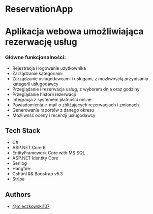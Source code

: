 # ReservationApp
# Aplikacja webowa umożliwiająca rezerwację usług
### Główne funkcjonalności:
- Rejestracja i logowanie użytkownika 
- Zarządzanie kategoriami 
- Zarządzanie usługodawcami i usługami, z możliwoscią przypisania kategorii usługodawcy 
- Przeglądanie i rezerwacja usług, z wyborem dnia oraz godziny 
- Przeglądanie historii rezerwacji 
- Integracja z systemem płatności online 
- Powiadomienia e-mail o zbliżających rezerwacjach i zmianach
- Generowanie raportów z danego okresu 
- Możliwość oceny i recenzji usługodawcy 

## Tech Stack
- C#
- ASP.NET Core 6
- EntityFramework Core with MS SQL
- ASP.NET Identity Core
- Serilog
- Hangfire
- Cshtml && Boostrap v5.3
- Stripe

## Authors

- [@mieczkowski107](https://www.github.com/mieczkowski107)
